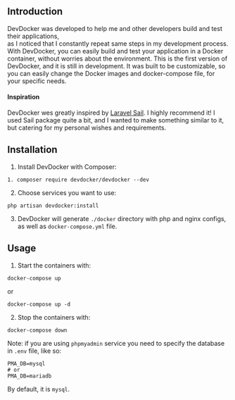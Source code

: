 ## Introduction
DevDocker was developed to help me and other developers build and test their applications,  
as I noticed that I constantly repeat same steps in my development process.
With DevDocker, you can easily build and test your application in a Docker container, 
without worries about the environment.
This is the first version of DevDocker, and it is still in development.
It was built to be customizable, so you can easily change the Docker images and docker-compose file, 
for your specific needs. 

#### Inspiration
DevDocker wes greatly inspired by [Laravel Sail](https://github.com/laravel/sail). I highly recommend it! 
I used Sail package quite a bit, and I wanted to make something similar to it, but catering for my personal wishes and requirements.

## Installation

1. Install DevDocker with Composer:

```
1. composer require devdocker/devdocker --dev
```


2. Choose services you want to use:

```
php artisan devdocker:install
```

3. DevDocker will generate `./docker` directory with php and nginx configs, as well as `docker-compose.yml` file.

## Usage

1. Start the containers with:
```
docker-compose up
```
or
```
docker-compose up -d
```

2. Stop the containers with:
```
docker-compose down
```

Note: if you are using `phpmyadmin` service you need to specify the database in `.env` file, like so:
```
PMA_DB=mysql
# or 
PMA_DB=mariadb
```
By default, it is `mysql`.
